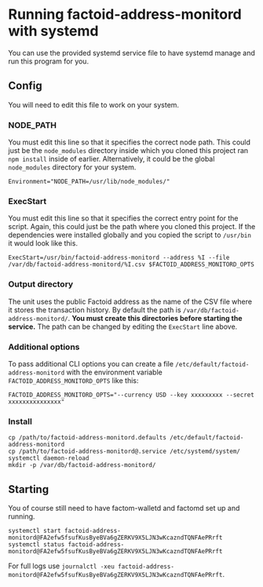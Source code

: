 # Running factoid-address-monitord with systemd
You can use the provided systemd service file to have systemd manage and run
this program for you.

## Config
You will need to edit this file to work on your system.

### NODE_PATH
You must edit this line so that it specifies the correct node path. This could
just be the `node_modules` directory inside which you cloned this project ran
`npm install` inside of earlier. Alternatively, it could be the global
`node_modules` directory for your system.
```
Environment="NODE_PATH=/usr/lib/node_modules/"
```
### ExecStart
You must edit this line so that it specifies the correct entry point for the
script. Again, this could just be the path where you cloned this project.  If
the dependencies were installed globally and you copied the script to
`/usr/bin` it would look like this.
```
ExecStart=/usr/bin/factoid-address-monitord --address %I --file /var/db/factoid-address-monitord/%I.csv $FACTOID_ADDRESS_MONITORD_OPTS
```

### Output directory
The unit uses the public Factoid address as the name of the CSV file where it
stores the transaction history. By default the path is
`/var/db/factoid-address-monitord/`.
**You must create this directories before starting the service.**
The path can be changed by editing the `ExecStart` line above.

### Additional options
To pass additional CLI options you can create a file
`/etc/default/factoid-address-monitord` with the environment variable
`FACTOID_ADDRESS_MONITORD_OPTS` like this:
```
FACTOID_ADDRESS_MONITORD_OPTS="--currency USD --key xxxxxxxxx --secret xxxxxxxxxxxxxxx"
```

### Install
```
cp /path/to/factoid-address-monitord.defaults /etc/default/factoid-address-monitord
cp /path/to/factoid-address-monitord@.service /etc/systemd/system/
systemctl daemon-reload
mkdir -p /var/db/factoid-address-monitord/
```

## Starting
You of course still need to have factom-walletd and factomd set up and running.
```
systemctl start factoid-address-monitord@FA2efw5fsufKusByeBVa6gZERKV9X5LJN3wKcazndTQNFAePRrft
systemctl status factoid-address-monitord@FA2efw5fsufKusByeBVa6gZERKV9X5LJN3wKcazndTQNFAePRrft
```
For full logs use `journalctl -xeu factoid-address-monitord@FA2efw5fsufKusByeBVa6gZERKV9X5LJN3wKcazndTQNFAePRrft`.

